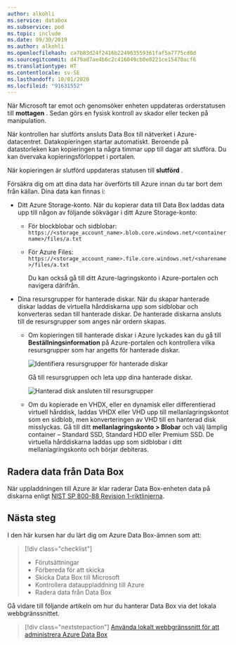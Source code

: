 ```yaml
---
author: alkohli
ms.service: databox
ms.subservice: pod
ms.topic: include
ms.date: 09/30/2019
ms.author: alkohli
ms.openlocfilehash: ca7b83d24f2416b224963559361faf5a7775cd0d
ms.sourcegitcommit: d479ad7ae4b6c2c416049cb0e0221ce15470acf6
ms.translationtype: HT
ms.contentlocale: sv-SE
ms.lasthandoff: 10/01/2020
ms.locfileid: "91631552"
---
```

När Microsoft tar emot och genomsöker enheten uppdateras orderstatusen till **mottagen** . Sedan görs en fysisk kontroll av skador eller tecken på manipulation.

När kontrollen har slutförts ansluts Data Box till nätverket i Azure-datacentret. Datakopieringen startar automatiskt. Beroende på datastorleken kan kopieringen ta några timmar upp till dagar att slutföra. Du kan övervaka kopieringsförloppet i portalen.

När kopieringen är slutförd uppdateras statusen till **slutförd** .

Försäkra dig om att dina data har överförts till Azure innan du tar bort dem från källan. Dina data kan finnas i:

- Ditt Azure Storage-konto. När du kopierar data till Data Box laddas data upp till någon av följande sökvägar i ditt Azure Storage-konto:

  - För blockblobar och sidblobar: `https://<storage_account_name>.blob.core.windows.net/<containername>/files/a.txt`
  - För Azure Files: `https://<storage_account_name>.file.core.windows.net/<sharename>/files/a.txt`

    Du kan också gå till ditt Azure-lagringskonto i Azure-portalen och navigera därifrån.

- Dina resursgrupper för hanterade diskar. När du skapar hanterade diskar laddas de virtuella hårddiskarna upp som sidblobar och konverteras sedan till hanterade diskar. De hanterade diskarna ansluts till de resursgrupper som anges när ordern skapas. 

    - Om kopieringen till hanterade diskar i Azure lyckades kan du gå till **Beställningsinformation** på Azure-portalen och kontrollera vilka resursgrupper som har angetts för hanterade diskar.

        ![Identifiera resursgrupper för hanterade diskar](media/data-box-verify-upload-return/order-details-managed-disk-resource-groups.png)

        Gå till resursgruppen och leta upp dina hanterade diskar.

        ![Hanterad disk ansluten till resursgrupper](media/data-box-verify-upload-return/managed-disks-resource-group.png)

    - Om du kopierade en VHDX, eller en dynamisk eller differentierad virtuell hårddisk, laddas VHDX eller VHD upp till mellanlagringskontot som en sidblob, men konverteringen av VHD till en hanterad disk misslyckas. Gå till ditt **mellanlagringskonto > Blobar** och välj lämplig container – Standard SSD, Standard HDD eller Premium SSD. De virtuella hårddiskarna laddas upp som sidblobar i ditt mellanlagringskonto och börjar debiteras.


## <a name="erasure-of-data-from-data-box"></a>Radera data från Data Box
 
När uppladdningen till Azure är klar raderar Data Box-enheten data på diskarna enligt [NIST SP 800-88 Revision 1-riktlinjerna](https://csrc.nist.gov/News/2014/Released-SP-800-88-Revision-1,-Guidelines-for-Medi).


## <a name="next-steps"></a>Nästa steg

I den här kursen har du lärt dig om Azure Data Box-ämnen som att:

> [!div class="checklist"]
> * Förutsättningar
> * Förbereda för att skicka
> * Skicka Data Box till Microsoft
> * Kontrollera datauppladdning till Azure
> * Radera data från Data Box

Gå vidare till följande artikeln om hur du hanterar Data Box via det lokala webbgränssnittet.

> [!div class="nextstepaction"]
> [Använda lokalt webbgränssnitt för att administrera Azure Data Box](../articles/databox/data-box-local-web-ui-admin.md)